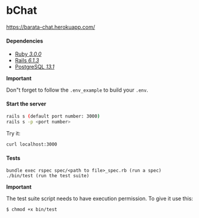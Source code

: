 # bChat

https://barata-chat.herokuapp.com/
#### Dependencies
-   [Ruby  _3.0.0_](https://www.ruby-lang.org/en/documentation/installation/)
-   [Rails  _6.1.3_](http://rubyonrails.org/)
-   [PostgreSQL  _13.1_](https://www.postgresql.org/)

**Important**

Don"t forget to follow the  `.env_example`  to build your  `.env`.

#### Start the server

```bash
rails s (default port number: 3000)
rails s -p <port number>
```


Try it:

```bash
curl localhost:3000
```

#### Tests

    bundle exec rspec spec/<path to file>_spec.rb (run a spec)
    ./bin/test (run the test suite)

**Important**

The test suite script needs to have execution permission. To give it use this:
```bash
$ chmod +x bin/test
```
